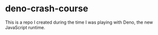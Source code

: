 # deno-crash-course
This is a repo I created during the time I was playing with Deno, the new JavaScript runtime.

